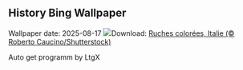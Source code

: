 ## History Bing Wallpaper
Wallpaper date: 2025-08-17
![](https://www.bing.com/th?id=OHR.ColorfulBeehives_FR-CA6306812917_UHD.jpg&w=1000)Download: [Ruches colorées, Italie (© Roberto Caucino/Shutterstock)](https://www.bing.com/th?id=OHR.ColorfulBeehives_FR-CA6306812917_UHD.jpg)

Auto get programm by LtgX
